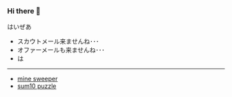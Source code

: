 ### Hi there 👋
はいぜあ  

 - スカウトメール来ませんね･･･
 - オファーメールも来ませんね･･･
 - は


-------------------------------

 - [mine sweeper](https://neetsdkasu.github.io/game/minesweeper/index.html)  
 - [sum10 puzzle](https://neetsdkasu.github.io/game/sum10/index.html)
